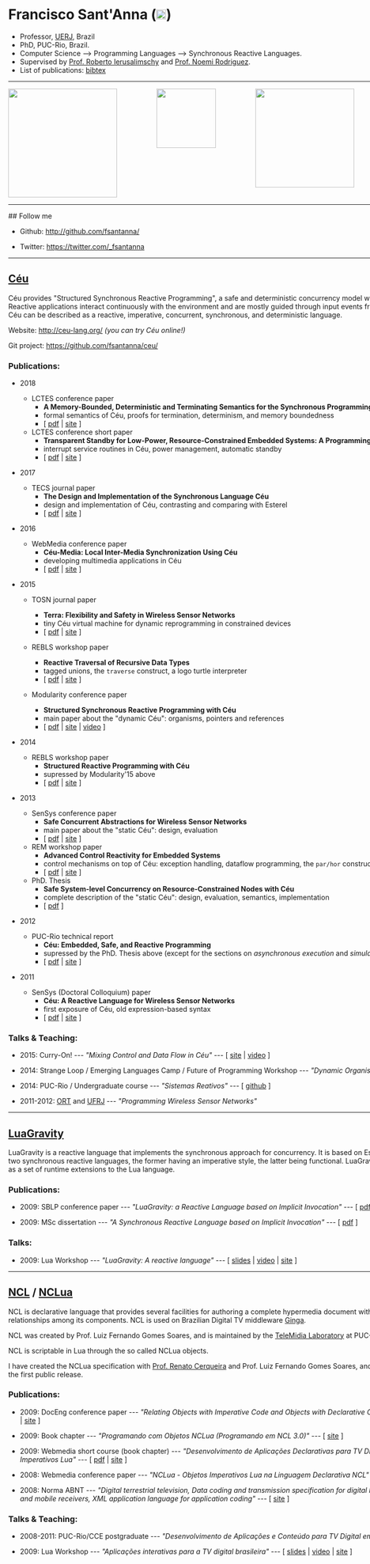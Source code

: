 <head>
    <title>Francisco Sant'Anna</title>
    <meta http-equiv="Content-Type" content="text/html; charset=UTF-8"/>

<script type="text/javascript">

  var _gaq = _gaq || [];
  _gaq.push(['_setAccount', 'UA-17746978-1']);
  _gaq.push(['_trackPageview']);

  (function() {
    var ga = document.createElement('script'); ga.type = 'text/javascript'; ga.async = true;
    ga.src = ('https:' == document.location.protocol ? 'https://ssl' : 'http://www') + '.google-analytics.com/ga.js';
    var s = document.getElementsByTagName('script')[0]; s.parentNode.insertBefore(ga, s);
  })();

</script>

</head>

<div style="width:1024">

<img src="chico2.jpg" align="right"/>

# Francisco Sant'Anna (<img src="email.png" height="20"/>)

* Professor, [UERJ](http://www.uerj.br/idiomas.php#gb), Brazil
* PhD, PUC-Rio, Brazil.
* Computer Science --> Programming Languages --> Synchronous Reactive 
  Languages.
* Supervised by
    [Prof. Roberto Ierusalimschy](http://www.inf.puc-rio.br/~roberto)
    and
    [Prof. Noemi Rodriguez](http://www.inf.puc-rio.br/~noemi).
* List of publications: [bibtex](fsantanna.bib)

<hr/>
## Research

<a href="#ceu">
<img width="220" src="ceu.png" style="float:left; margin-right: 80px;"/>
</a>

<a href="#luagravity">
<img width="120" src="luagravity.png" style="float:left; margin-right: 80px;"/>
</a>

<a href="#ncl">
<img width="200" src="ncl.png" style="float:left; margin-right: 80px;"/>
</a>

<div style="clear:both;"></div>

<hr/>
## Follow me

* Github:
    <http://github.com/fsantanna/>

* Twitter:
    <https://twitter.com/_fsantanna>

<!--
* Blog:
    <http://thesynchronousblog.wordpress.com/>
-->

<a name="ceu"></a>
<hr/>

## [Céu](http://ceu-lang.org)

<img align="right" src="ceu.png"/>

Céu provides "Structured Synchronous Reactive Programming", a safe and 
deterministic concurrency model with side effects.
<br/>
Reactive applications interact continuously with the environment and are mostly 
guided through input events from it.
<br/>
Céu can be described as a reactive, imperative, concurrent, synchronous, and 
deterministic language.

<!--
Céu has a memory footprint of around 3Kb of ROM and 100b of RAM (on a 16bits 
platform).
-->

Website: <http://ceu-lang.org/> *(you can try Céu online!)*

Git project: <https://github.com/fsantanna/ceu/>

<!--
Currently, it is restricted to static-only applications.
I'm looking for embedded systems developers interested in using Céu.
I can help with all support (i.e. coding) to integrate Céu with your platform.
-->

### Publications:

* 2018
    - LCTES conference paper
        - **A Memory-Bounded, Deterministic and Terminating Semantics for the Synchronous Programming Language Céu**
        - formal semantics of Céu, proofs for termination, determinism, and memory boundedness
        - [ [pdf](ceu_lctes18_pre.pdf) | [site][lctes18_site] ]
    - LCTES conference short paper
        - **Transparent Standby for Low-Power, Resource-Constrained Embedded Systems: A Programming Language-Based Approach**
        - interrupt service routines in Céu, power management, automatic standby
        - [ [pdf](ceu_lctes18_short_pre.pdf) | [site][lctes18_short_site] ]

* 2017
    - TECS journal paper
        - **The Design and Implementation of the Synchronous Language Céu**
        - design and implementation of Céu, contrasting and comparing with Esterel
        - [ [pdf](ceu_tecs17_pre.pdf) | [site][tecs17_site] ]
        <!--* <small>**Recommended #4**</small>-->

* 2016
    - WebMedia conference paper
        - **Céu-Media: Local Inter-Media Synchronization Using Céu**
        - developing multimedia applications in Céu
        - [ [pdf](ceumedia_webmedia16_pre.pdf) | [site][ceumedia16_site] ]

* 2015
    - TOSN journal paper
        - **Terra: Flexibility and Safety in Wireless Sensor Networks**
        - tiny Céu virtual machine for dynamic reprogramming in constrained devices
        - [ [pdf](terra_tosn15_pre.pdf) | [site][tosn15_site] ]

    - REBLS workshop paper
        - **Reactive Traversal of Recursive Data Types**
        - tagged unions, the `traverse` construct, a logo turtle interpreter
        - [ [pdf](ceu_rebls15.pdf) | [site][rebls15_site] ]
        <!--* <small>**Recommended #3**</small>-->
    - Modularity conference paper
        - **Structured Synchronous Reactive Programming with Céu**
        - main paper about the "dynamic Céu": organisms, pointers and references
        - [ [pdf](ceu_mod15_pre.pdf) | [site][mod15_site] | [video][mod15_video] ]
        <!--* <small>**Recommended #2**</small>-->

* 2014
    - REBLS workshop paper
        - **Structured Reactive Programming with Céu**
        - supressed by Modularity'15 above
        - [ [pdf](ceu_rebls14_pre.pdf) | [site][rebls14_site] ]

* 2013
    - SenSys conference paper
        - **Safe Concurrent Abstractions for Wireless Sensor Networks**
        - main paper about the "static Céu": design, evaluation
        - [ [pdf](ceu_sensys13_pre.pdf) | [site][sensys13_site] ]
        <!--* <small>**Recommended #1**</small>-->
    - REM workshop paper
        - **Advanced Control Reactivity for Embedded Systems**
        - control mechanisms on top of Céu: exception handling, dataflow programming, the `par/hor` construct
        - [ [pdf](ceu_rem13_pre.pdf) | [site][rem13_site] ]
    - PhD. Thesis
        - **Safe System-level Concurrency on Resource-Constrained Nodes with Céu**
        - complete description of the "static Céu": design, evaluation, semantics, implementation
        - [ [pdf](ceu_phd.pdf) ]

* 2012
    - PUC-Rio technical report
        - **Céu: Embedded, Safe, and Reactive Programming**
        - supressed by the PhD. Thesis above (except for the sections on *asynchronous execution* and *simulation*)
        - [ [pdf](ceu_tr.pdf) | [site][tr_site] ]

* 2011
    - SenSys (Doctoral Colloquium) paper
        - **Céu: A Reactive Language for Wireless Sensor Networks**
        - first exposure of Céu, old expression-based syntax
        - [ [pdf](ceu_sensys11.pdf) | [site][dc_site] ]

[lctes18_site]:         https://conf.researchr.org/event/LCTES-2018/lctes-2018-papers-a-memory-bounded-deterministic-and-terminating-semantics-for-the-synchronous-programming-language-c-u
[lctes18_short_site]:   https://conf.researchr.org/event/LCTES-2018/lctes-2018-papers-wip-transparent-standby-for-low-power-resource-constrained-embedded-systems-a-programming-language-based-approach
[tecs17_site]:          https://dl.acm.org/citation.cfm?id=3035544
[ceumedia16_site]:      http://dl.acm.org/citation.cfm?id=2976856
[tosn15_site]:          https://dl.acm.org/citation.cfm?id=2811267
[rebls15_site]:         http://www.guidosalvaneschi.com/REBLS/REBLS2015/
[mod15_site]:           http://www.aosd.net/2015/
[mod15_video]:          https://vimeo.com/110512582
[rebls14_site]:         http://www.guidosalvaneschi.com/REBLS/REBLS2014/
[sensys13_site]:        http://sensys.acm.org/2013/index.html
[rem13_site]:           http://soft.vub.ac.be/REM13/
[tr_site]:              http://bib-di.inf.puc-rio.br/techreports/2012.htm
[dc_site]:              http://www.cse.ust.hk/~lingu/SenSys11DC/


### Talks & Teaching:

* 2015: Curry-On!
    --- *"Mixing Control and Data Flow in Céu"*
    --- [ [site][curryon_site] | [video][curryon_video] ]

[curryon_site]: http://curry-on.org/
[curryon_video]: https://www.youtube.com/watch?v=aivVg9WMuMs

* 2014: Strange Loop / Emerging Languages Camp / Future of Programming Workshop 
    --- *"Dynamic Organisms in Céu"*
    --- [ [site][fpw_site] | [video][fpw_video] ]

[fpw_site]: http://www.future-programming.org/program.html
[fpw_video]: https://vimeo.com/110512582

* 2014: PUC-Rio / Undergraduate course
    --- *"Sistemas Reativos"*
    --- [ [github][reativos_github] ]

[reativos_github]: https://github.com/fsantanna/reativos/

* 2011-2012: [ORT](http://www.ort.org.br) and [UFRJ](http://www.ufrj.br)
    --- *"Programming Wireless Sensor Networks"*

<a name="luagravity"></a>
<hr/>

## [LuaGravity][luagravity]

[luagravity]: https://github.com/fsantanna/luagravity/

<img width="150" align="right" src="luagravity.png"/>

LuaGravity is a reactive language that implements the synchronous approach for 
concurrency.
It is based on Esterel and FrTime, two synchronous reactive languages, 
the former having an imperative style, the latter being functional.
LuaGravity is implemented as a set of runtime extensions to the Lua language.  

<!--
For an introductory video about LuaGravity, [click 
here](http://thesynchronousblog.wordpress.com/lua-workshop09-video/).

I have developed LuaGravity during my MSc and currently maintain it.

See [Reactive Server Pages (RSP)][rsp], a project that brings the concepts of 
LuaGravity to the realm of server-side web development.

[rsp]: http://www.lua.inf.puc-rio.br/~francisco/rsp/
-->

### Publications:

* 2009: SBLP conference paper
    --- *"LuaGravity: a Reactive Language based on Implicit Invocation"*
    --- [ [pdf](luagravity_sblp.pdf) ]

* 2009: MSc dissertation
    --- *"A Synchronous Reactive Language based on Implicit Invocation"*
    --- [ [pdf](luagravity_msc.pdf) ]

### Talks:

* 2009: Lua Workshop
    --- *"LuaGravity: A reactive language"*
    --- [ [slides][luagravity_luaws_video] | [video][luagravity_luaws_video] | [site][luagravity_luaws_site] ]

[luagravity_luaws_slides]: http://thesynchronousblog.files.wordpress.com/2009/11/gvt_luaws.pdf
[luagravity_luaws_video]: https://www.youtube.com/watch?v=6XMbQ3xjkzI
[luagravity_luaws_site]: http://www.lua.org/wshop09.html

<a name="ncl"></a>
<hr/>

## [NCL](http://www.ncl.org.br) / [NCLua][nclua]

[nclua]: http://www.telemidia.puc-rio.br/~francisco/nclua/

<img width="150" align="right" src="nclua.png"/>
<img align="right" src="ncl.png"/>

NCL is declarative language that provides several facilities for authoring a 
complete hypermedia document with synchronization relationships among its 
components.
NCL is used on Brazilian Digital TV middleware 
[Ginga](http://www.ginga.org.br).

NCL was created by Prof. Luiz Fernando Gomes Soares, and is maintained by the 
[TeleMidia Laboratory](http://www.telemidia.puc-rio.br) at PUC-Rio.

NCL is scriptable in Lua through the so called NCLua objects.

I have created the NCLua specification with [Prof. Renato 
Cerqueira](http://www.inf.puc-rio.br/~rcerq) and Prof. Luiz Fernando Gomes 
Soares, and have implemented the first public release.

### Publications:

* 2009: DocEng conference paper
    --- *"Relating Objects with Imperative Code and Objects with
          Declarative Code through NCL Glue Language"*
    --- [ [pdf](nclua_doceng.pdf) | [site][nclua_doceng] ]

* 2009: Book chapter
    --- *"Programando com Objetos NCLua (Programando em NCL 3.0)"*
    --- [ [site][nclua_book] ]

* 2009: Webmedia short course (book chapter)
    --- *"Desenvolvimento de Aplicações Declarativas para TV Digital no 
          Middleware Ginga com Objetos Imperativos Lua"*
    --- [ [pdf](nclua_shortcourse.pdf) | [site][nclua_shortcourse] ]

* 2008: Webmedia conference paper
    --- *"NCLua - Objetos Imperativos Lua na Linguagem Declarativa NCL"*
    --- [ [slides](nclua_webmedia_slides.pdf) | [pdf](nclua_webmedia.pdf) | [site][nclua_webmedia] ]

* 2008: Norma ABNT
    --- *"Digital terrestrial television, Data coding and transmission
         specification for digital broadcasting, Part 2: Ginga-NCL for
         fixed and mobile receivers, XML application language for
         application coding"*
    --- [ [site][nclua_abnt] ]

[nclua_doceng]: http://doceng09.cs.unibw.de/
[nclua_book]: http://www.elsevier.com.br/site/produtos/Detalhe-Produto.aspx?tid=3826&seg=6&isbn=9788535234572
[nclua_shortcourse]: http://www.sbc.org.br/ce-webmedia/webmedia2009/
[nclua_webmedia]: http://www.inf.ufes.br/webmedia2008/webmedia2008_home.html
[nclua_abnt]: http://www.forumsbtvd.org.br/

### Talks & Teaching:

* 2008-2011: PUC-Rio/CCE postgraduate
    --- *"Desenvolvimento de Aplicações e Conteúdo para TV Digital em Ginga-NCL"*
    --- [ [site][nclua_cce] ]

* 2009: Lua Workshop
    --- *"Aplicações interativas para a TV digital brasileira"*
    --- [ [slides](nclua_luaws.pdf) | [video][nclua_luaws_video] | [site][nclua_luaws_site] ]

[nclua_cce]: http://www.cce.puc-rio.br/informatica/tvdigital.htm
[nclua_luaws_video]: mms://midia.com.puc-rio.br/integra/20091109_lua2tarde1.wmv
[nclua_luaws_site]: http://www.lua.org/wshop09.html

<br/>

<!--
<hr/>

## [Lua](http://www.lua.org)

<img width="150" align="right" src="lua.png"/>

Lua is a powerful, fast, lightweight, embeddable scripting language.

Lua combines simple procedural syntax with powerful data description constructs 
based on associative arrays and extensible semantics.
Lua is dynamically typed, runs by interpreting bytecode for a register-based 
virtual machine, and has automatic memory management with incremental garbage 
collection, making it ideal for configuration, scripting, and rapid 
prototyping.

The Lua language is designed, implemented, and maintained at PUC-Rio by Profs. 
[Roberto Ierusalismchy](http://www.inf.puc-rio.br/~roberto/), [Waldemar 
Celes](http://www.inf.puc-rio.br/~celes/), and [Luiz Henrique de 
Figueiredo](http://www.tecgraf.puc-rio.br/~lhf/).

Most of my researching and teaching is related to the Lua language.

### Talks & Teaching:

* 2010-2012: [ORT](http://www.ort.org.br)
    --- *"Programação em Lua"*

* 2010: JAI short course
    --- *"Introdução à Linguagem Lua"*
    --- [ [site][lua_unicentro] ]

* 2010: ERBASE short course
    --- *"Programação na Linguagem Lua"*
    --- [ [site][lua_erbase] ]

[lua_unicentro]: http://eventos.unicentro.br/jai2010/
[lua_erbase]: http://www.fejal.com.br/erbase2010/index.php
-->

<br/> <br/> <br/> <br/> <br/> <br/> <br/> <br/> <br/> <br/> <br/> <br/>
<br/> <br/> <br/> <br/> <br/> <br/> <br/> <br/> <br/> <br/> <br/> <br/>

</div>
